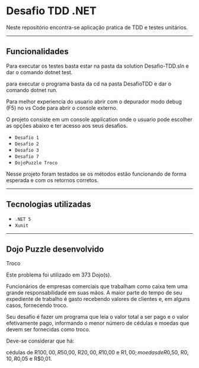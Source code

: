 # Desafio TDD .NET
Neste repositório encontra-se aplicação pratica de TDD e testes unitários.

****
## Funcionalidades

Para executar os testes basta estar na pasta da solution Desafio-TDD.sln e dar o comando dotnet test.

para executar o programa basta da cd na pasta DesafioTDD e dar o comando dotnet run.

Para melhor experiencia do usuario abrir com o depurador modo debug (F5) no vs Code para abrir o console externo.

O projeto consiste em um console application onde o usuario pode escolher as opções abaixo e ter acesso aos seus desafios.

- `Desafio 1`
- `Desafio 2`
- `Desafio 3`
- `Desafio 7`
- `DojoPuzzle Troco`

Nesse projeto foram testados se os métodos estão funcionando de forma esperada e com os retornos corretos.

****
## Tecnologias utilizadas

- `.NET 5`
- `Xunit`

****
## Dojo Puzzle desenvolvido

Troco

Este problema foi utilizado em 373 Dojo(s).

Funcionários de empresas comerciais que trabalham como caixa tem uma grande responsabilidade em suas mãos. A maior parte do tempo de seu expediente de trabalho é gasto recebendo valores de clientes e, em alguns casos, fornecendo troco.

Seu desafio é fazer um programa que leia o valor total a ser pago e o valor efetivamente pago, informando o menor número de cédulas e moedas que devem ser fornecidas como troco.

Deve-se considerar que há:

cédulas de R$100,00, R$50,00, R$20,00, R$10,00 e R$1,00;
moedas de R$0,50, R$0,10, R$0,05 e R$0,01.
